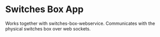 # Switches Box App
Works together with switches-box-webservice. Communicates with the physical switches box over web sockets.
